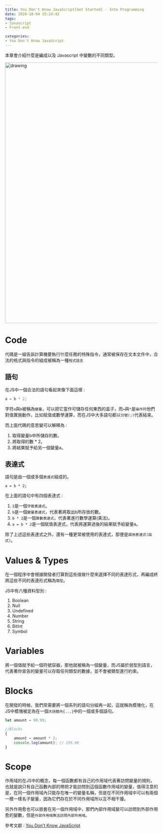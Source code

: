 ```yaml
---
title: You Don't Know JavaScript[Get Started] - Into Programming
date: 2020-10-04 15:24:42
tags:
- Javascript
- Front-end

categories:
- You Don't Know JavaScript
---
```


本章會介紹什麼是編成以及 Javascript 中變數的不同類型。

<img src="https://miuc.org/wp-content/uploads/2020/08/6-Reasons-why-you-should-learn-Programming-1280x720.png" alt="drawing" width="860"/>

<!-- more -->


# Code
代碼是一組告訴計算機要執行什麼任務的特殊指令，通常被保存在文本文件中，合法的格式與指令的組成被稱為一種`程式語言`

## 語句
在JS中一個合法的語句看起來像下面這樣 : 
```javascript
a = b * 2;
```
字符`a`與`b`被稱為`變量`，可以把它當作可儲存任何東西的盒子，而`=`與`*`是`操作符`他們對值實施動作，比如賦值或數學運算，而在JS中大多語句都以`分號(;)`代表結束。

而上面代碼的意思變可以解釋為 : 
1. 取得變量b中所儲存的數。
2. 將取得的數 * 2。
3. 將結果賦予給另一個變量a。

## 表達式
語句是由一個或多個`表達式`組成的。
```
a = b * 2;
```
在上面的語句中有四個表達式 : 
1. `2`是一個`字面表達式`。
2. `b`是一個`變量表達式`，代表著將取出b所存放的數。
3. `b * 2`是一個`算數表達式`，代表著進行數學運算(乘法)。
4. `a = b * 2`是一個賦值表達式，代表將運算過後的結果賦予給變量a。

除了上述這些表達式之外，還有一種更常被使用的表達式，那便是`調用表達式(函式)`。

# Values & Types
在一個程序中會根據開發者打算對這些值做什麼來選擇不同的表達形式，再編成終將這些不同的表達形式稱為`類型`。

JS中有六種資料型別 : 
1. Boolean
2. Null
3. Undefined
4. Number 
5. String
6. BitInt
7. Symbol

# Variables
將一個值賦予給一個符號容器，那他就被稱為一個變量，而JS屬於弱型別語言，代表著你宣告的變量可以存取任何類型的數據，並不會被類型進行約束。

# Blocks
在開發的時候，我們常需要將一個系列的語句分組再一起，這就稱為模塊化，在JS中模塊被定為在一個`大括號內{...}`中的一個或多個語句。
```javascript
let amount = 99.99;

//Blocks
{
    amount = amount * 2;
    console.log(amount); // 199.98
}
```

# Scope
作用域的在JS中的概念，每一個函數都有自己的作用域代表著訪問變量的規則，也就是說只有自己函數內部的帶把才能訪問到這個函數作用域的變量，值得注意的是，在同一個作用域內只能存在唯一的變量名稱，但是在不同作用域中可以有兩個一模一樣名子變量，因為它們存在於不同作用域所以互不相干擾。

另外作用愈也可以嵌套在另一個作用域中，那們內部作用域變可以訪問到外部作用愈的變數，但是`外部作用域無法訪問內部作用域`。

參考文獻 : 
[You Don't Know JavaScript](https://github.com/getify/You-Dont-Know-JS/blob/1ed-zh-CN/up%20%26%20going/ch1.md)